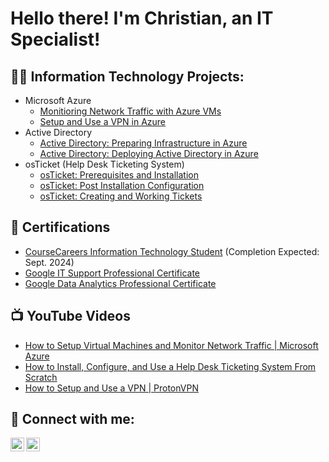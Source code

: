 <h1>Hello there! I'm Christian, an IT Specialist!

<h2>👨‍💻 Information Technology Projects:</h2>

- Microsoft Azure
  -  [Monitioring Network Traffic with Azure VMs](https://github.com/ccollins-21/AzureCompute-Netowrking)
  -  [Setup and Use a VPN in Azure](https://github.com/ccollins-21/How-to-Setup-and-Use-a-VPN-within-Azure)
- Active Directory
  - [Active Directory: Preparing Infrastructure in Azure](https://github.com/ccollins-21/Preparing-Active-Directory-Infrastructure-in-Azure)
  - [Active Directory: Deploying Active Directory in Azure](https://github.com/ccollins-21/Active-Directory-Deploying-Active-Directory)
- osTicket (Help Desk Ticketing System)
  -  [osTicket: Prerequisites and Installation](https://github.com/ccollins-21/osTicket-Prerequisites-and-Installation)
  -  [osTicket: Post Installation Configuration](https://github.com/ccollins-21/osTicket-Post-Installation-Configuration)
  -  [osTicket: Creating and Working Tickets](https://github.com/ccollins-21/osTicket-Creating-and-Working-Tickets)
<h2>📄 Certifications</h2>

- [CourseCareers Information Technology Student](https://coursecareers.com/courses/explore/it) (Completion Expected: Sept. 2024)
- [Google IT Support Professional Certificate](https://coursera.org/share/4bf5591134eedc75ec4f1258cb7285ba)
- [Google Data Analytics Professional Certificate](https://coursera.org/share/e8ec96bd0a456e03d061016203e93080)

<h2>📺 YouTube Videos</h2>

- [How to Setup Virtual Machines and Monitor Network Traffic | Microsoft Azure](https://www.youtube.com/watch?v=lrr9-Wq4bP8)
- [How to Install, Configure, and Use a Help Desk Ticketing System From Scratch](https://youtu.be/aYji5ssTIKU)
- [How to Setup and Use a VPN | ProtonVPN](https://youtu.be/_Jwpo0GfadQ)

<h2> 🤳 Connect with me:</h2>

[<img align="left" alt="ITwithChristian | YouTube" width="22px" src="https://cdn.jsdelivr.net/npm/simple-icons@v3/icons/youtube.svg" />][youtube]
[<img align="left" alt="ChristianCollins | LinkedIn" width="22px" src="https://cdn.jsdelivr.net/npm/simple-icons@v3/icons/linkedin.svg" />][linkedin]

[youtube]: https://www.youtube.com/@ITwithChristian
[linkedin]: https://www.linkedin.com/in/christian-collins-96363860/

<!--
**joshmadakor1/joshmadakor1** is a ✨ _special_ ✨ repository because its `README.md` (this file) appears on your GitHub profile.

Here are some ideas to get you started:

- 🔭 I’m currently working on ...
- 🌱 I’m currently learning ...
- 👯 I’m looking to collaborate on ...
- 🤔 I’m looking for help with ...
- 💬 Ask me about ...
- 📫 How to reach me: ...
- 😄 Pronouns: ...
- ⚡ Fun fact: ...
-->
